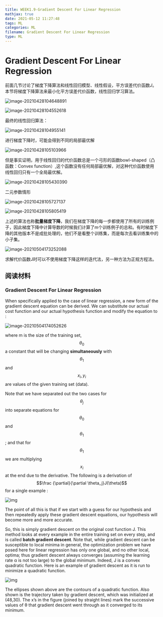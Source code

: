 ```yaml
---
title: WEEK1.9-Gradient Descent For Linear Regression
mathjax: true
date: 2021-05-12 11:27:48
tags: ML
categories: ML
filename: Gradient Descent For Linear Regression
type: ML
---
```


# Gradient Descent For Linear Regression

前面几节讨论了梯度下降算法和线性回归模型、线性假设，平方误差代价函数$J$。本节将梯度下降算法来最小化平方误差代价函数，线性回归学习算法。

![image-20210428104648891](WEEK1-Gradient%20Descent%20For%20Linear%20Regression/image-20210428104648891.png)

![image-20210428104552618](WEEK1-Gradient%20Descent%20For%20Linear%20Regression/image-20210428104552618.png)

最终的线性回归算法：

![image-20210428104955141](WEEK1-Gradient%20Descent%20For%20Linear%20Regression/image-20210428104955141.png)

进行梯度下降时，可能会得到不同的局部最优解

![image-20210428105103966](WEEK1-Gradient%20Descent%20For%20Linear%20Regression/image-20210428105103966.png)

但是事实证明，用于线性回归的代价函数总是一个弓形的函数bowl-shaped（凸函数：Convex function）,这个函数没有任何局部最优解，对这种代价函数使用线性回归只有一个全局最优解。

![image-20210428105430390](WEEK1-Gradient%20Descent%20For%20Linear%20Regression/image-20210428105430390.png)

二元参数情形

![image-20210428105727137](WEEK1-Gradient%20Descent%20For%20Linear%20Regression/image-20210428105727137.png)

![image-20210428105805419](WEEK1-Gradient%20Descent%20For%20Linear%20Regression/image-20210428105805419.png)

上述的算法也称**批量梯度下降**，我们在梯度下降的每一步都使用了所有的训练例子，因此梯度下降中计算导数的时候我们计算了m个训练例子的总和。有时梯度下降的其他版本不是成批处理的，他们不是看整个训练集，而是每次去看训练集中的小子集。

![image-20210504173252088](WEEK1-Gradient%20Descent%20For%20Linear%20Regression/image-20210504173252088.png)

求解代价函数J时可以不使用梯度下降这样的迭代法，另一种方法为正规方程法。

## 阅读材料

### Gradient Descent For Linear Regression 

When specifically applied to the case of linear regression, a new form of the gradient descent equation can be derived. We can substitute our actual cost function and our actual hypothesis function and modify the equation to :

![image-20210504174052626](WEEK1-Gradient%20Descent%20For%20Linear%20Regression/image-20210504174052626.png)





where m is the size of the training set, $$ \theta_0$$ a constant that will be changing **simultaneously** with $$\theta_1$$ and $$x_{i}, y_{i}$$ are values of the given training set (data).

Note that we have separated out the two cases for $$ \theta_j$$ into separate equations for $$\theta_0$$and $$\theta_1$$; and that for $$\theta_1$$ we are multiplying $$ x_{i}$$at the end due to the derivative. The following is a derivation of $$\frac {\partial}{\partial \theta_j}J(\theta)$$ for a single example : 

![img](WEEK1-Gradient%20Descent%20For%20Linear%20Regression/QFpooaaaEea7TQ6MHcgMPA_cc3c276df7991b1072b2afb142a78da1_Screenshot-2016-11-09-08.30.54.png)

The point of all this is that if we start with a guess for our hypothesis and then repeatedly apply these gradient descent equations, our hypothesis will become more and more accurate.

So, this is simply gradient descent on the original cost function J. This method looks at every example in the entire training set on every step, and is called **batch gradient descent**. Note that, while gradient descent can be susceptible to local minima in general, the optimization problem we have posed here for linear regression has only one global, and no other local, optima; thus gradient descent always converges (assuming the learning rate α is not too large) to the global minimum. Indeed, J is a convex quadratic function. Here is an example of gradient descent as it is run to minimize a quadratic function.

![img](WEEK1-Gradient%20Descent%20For%20Linear%20Regression/xAQBlqaaEeawbAp5ByfpEg_24e9420f16fdd758ccb7097788f879e7_Screenshot-2016-11-09-08.36.49.png)

The ellipses shown above are the contours of a quadratic function. Also shown is the trajectory taken by gradient descent, which was initialized at (48,30). The x’s in the figure (joined by straight lines) mark the successive values of θ that gradient descent went through as it converged to its minimum.